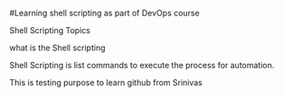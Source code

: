 #Learning shell scripting as part of DevOps course

Shell Scripting Topics

what is the Shell scripting

Shell Scripting is list commands to execute the
process for automation.

This is testing purpose to 
learn github from Srinivas

